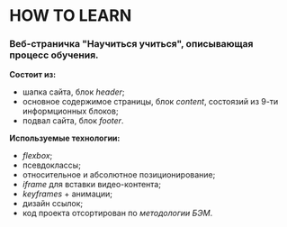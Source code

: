 # HOW TO LEARN

### Веб-страничка "Научиться учиться", описывающая процесс обучения.

**Состоит из:**

- шапка сайта, блок _header_;
- основное содержимое страницы, блок _content_, состоязий из 9-ти информционных блоков;
- подвал сайта, блок _footer_.

**Используемые технологии:**

- _flexbox_;
- псевдоклассы;
- относительное и абсолютное позиционирование;
- _iframe_ для вставки видео-контента;
- _keyframes_ + анимации;
- дизайн ссылок;
- код проекта отсортирован по _методологии БЭМ_.

